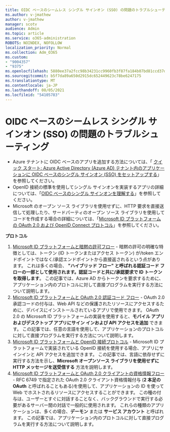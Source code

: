 ```yaml
---
title: OIDC ベースのシームレス シングル サインオン (SSO) の問題のトラブルシューティング
ms.author: v-jmathew
author: v-jmathew
manager: scotv
audience: Admin
ms.topic: article
ms.service: o365-administration
ROBOTS: NOINDEX, NOFOLLOW
localization_priority: Normal
ms.collection: Adm_O365
ms.custom:
- "9004357"
- "9375"
ms.openlocfilehash: 5880ee37a2fcc98b34231cc9960fb3f87fa184b07bd81ccd37d0ea5a78170af0
ms.sourcegitcommit: b5f7da89a650d2915dc652449623c78be6247175
ms.translationtype: MT
ms.contentlocale: ja-JP
ms.lasthandoff: 08/05/2021
ms.locfileid: "54105783"
---
```

# <a name="troubleshoot-oidc-based-seamless-single-sign-on-sso-issues"></a>OIDC ベースのシームレス シングル サインオン (SSO) の問題のトラブルシューティング

- Azure テナントに OIDC ベースのアプリを追加する方法については、「 [クイック スタート: Azure Active Directory (Azure AD) テナント内のアプリケーションに OIDC ベースのシングル サインオン (SSO) をセットアップする](https://docs.microsoft.com/azure/active-directory/manage-apps/add-application-portal-setup-oidc-sso)」を参照してください。
- OpenID 接続の標準を使用してシングル サインオンを実装するアプリの詳細については、「[OIDC ベースのシングル サインオンを理解する](https://docs.microsoft.com/azure/active-directory/manage-apps/configure-oidc-single-sign-on)」を参照してください。
- Microsoft のオープン ソース ライブラリを使用せずに、HTTP 要求を直接送信して処理したり、サードパーティのオープン ソース ライブラリを使用してコードを作成する場合の詳細については、「[Microsoft ID プラットフォームの OAuth 2.0 および OpenID Connect プロトコル](https://docs.microsoft.com/azure/active-directory/develop/active-directory-v2-protocols)」を参照してください。

**プロトコル**

1. [Microsoft ID プラットフォームと暗黙の許可フロー](https://docs.microsoft.com/azure/active-directory/develop/v2-oauth2-implicit-grant-flow) - 暗黙の許可の明確な特徴としては、トークン (ID トークンまたはアクセス トークン) が/token エンドポイントではなく/承認エンドポイントから直接返されるという点があります。 これは多くの場合、 **"ハイブリッド フロー" と呼ばれる認証コード フローの一部として使用されます。認証コードと共に/承認要求で ID トークンを取得します**。 この記事では、Azure AD からトークンを要求するために、アプリケーション内のプロトコルに対して直接プログラムを実行する方法について説明します。
2. [Microsoft ID プラットフォームと OAuth 2.0 認証コード フロー](https://docs.microsoft.com/azure/active-directory/develop/v2-oauth2-auth-code-flow) - OAuth 2.0 承認コードの付与は、Web API などの保護されたリソースにアクセスするために、デバイスにインストールされているアプリで使用できます。 OAuth 2.0 の Microsoft ID プラットフォームの実装を使用すると、**モバイル アプリおよびデスクトップ アプリにサイン インおよび API アクセスを追加** できます。 この記事では、任意の言語を使用して、アプリケーションのプロトコルに対して直接プログラムを実行する方法について説明します。
3. [Microsoft ID プラットフォームと OpenID 接続プロトコル](https://docs.microsoft.com/azure/active-directory/develop/v2-protocols-oidc) - Microsoft ID プラットフォームで実装されている OpenID 接続を使用する場合、アプリにサインインと API アクセスを追加できます。 この記事では、言語に依存せずに実行する方法を示し、**Microsoft オープンソース ライブラリを使用せずに HTTP メッセージを送受信する** 方法を説明します。
4. [Microsoft ID プラットフォームと OAuth 2.0 クライアントの資格情報フロー](https://docs.microsoft.com/azure/active-directory/develop/v2-oauth2-client-creds-grant-flow) - RFC 6749 で指定された OAuth 2.0 クライアント資格情報付与 (**2 本足の OAuth** と呼ばれることもある)を使用して、アプリケーションの ID を使って Web でホストされるリソースにアクセスすることができます。 この種の付与は、ユーザーとすぐに対話することなく、バックグラウンドで実行する必要があるサーバー間の対話で一般的に使用されます。 これらの種類のアプリケーションは、多くの場合、**デーモン** または **サービス アカウント** と呼ばれます。 この記事では、アプリケーション内のプロトコルに対して直接プログラムを実行する方法について説明します。
